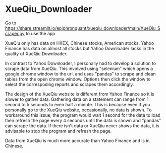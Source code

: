 # XueQiu_Downloader

Go to https://share.streamlit.io/epiphronquant/xueqiu_downloader/main/XueQiu_Scraper.py to use the app

XueQiu only has data on HKEX, Chinese stocks, American stocks. Yahoo Finance has data on almost all stocks but Yahoo Downloader lacks in the quality of XueQiu Downloader.

In contrast to Yahoo Downloader, I personally had to develop a solution to scrape data from XueQiu. 
This involved using "selenium" which opens a google chrome window to the url, and uses "pandas" to scrape and clean tables from the open chrome window. Options then click the window to select the correspoding reports and scrapes them accordingly. 

The design of the XueQiu website is different from Yahoo Finance so it is slower to gather data. Gathering data on a statement can range from 1 second to 5 seconds to even half a minute. This is because even if you personally go to the XueQiu website, occasionally, no data is shown. To workaround this issue, the program would wait 1 second for the data to load then refresh the page every 4 seconds until the data is shown and "pandas" can scrape the data. If there isn't data or XueQiu never shows the data, it is advisable to stop the program and refresh the page.

Data from XueQiu is much more accurate than Yahoo Finance and is in Chinese. 
